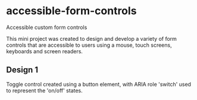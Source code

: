 # accessible-form-controls
Accessible custom form controls

This mini project was created to design and develop a variety of form controls that are accessible to users using a mouse, touch screens, keyboards and screen readers.

## Design 1
Toggle control created using a button element, with ARIA role 'switch' used to represent the 'on/off' states.